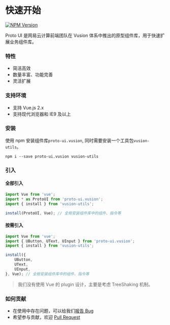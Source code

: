 # 快速开始

[![NPM Version][npm-img]][npm-url]

[npm-img]: http://img.shields.io/npm/v/proto-ui.vusion.svg?style=flat-square
[npm-url]: http://npmjs.org/package/proto-ui.vusion

Proto UI 是网易云计算前端团队在 Vusion 体系中推出的原型组件库，用于快速扩展业务组件库。

### 特性

- 简洁高效
- 数量丰富、功能完善
- 灵活扩展

### 支持环境

- 支持 Vue.js 2.x
- 支持现代浏览器和 IE9 及以上

### 安装

使用 npm 安装组件库`proto-ui.vusion`, 同时需要安装一个工具包`vusion-utils`。

``` shell
npm i --save proto-ui.vusion vusion-utils
```

### 引入

#### 全部引入

``` js
import Vue from 'vue';
import * as ProtoUI from 'proto-ui.vusion';
import { install } from 'vusion-utils';

install(ProtoUI, Vue); // 全局安装组件库中的组件、指令等
```

#### 按需引入

``` js
import Vue from 'vue';
import { UButton, UText, UInput } from 'proto-ui.vusion';
import { install } from 'vusion-utils';

install({
    UButton,
    UText,
    UInput,
}, Vue); // 全局安装组件库中的组件、指令等
```

> 我们没有使用 Vue 的 plugin 设计，主要是考虑 TreeShaking 机制。

### 如何贡献

- 在使用中存在问题，可以给我们[报告 Bug](https://github.com/vusion/proto-ui/issues)
- 希望参与贡献，欢迎 [Pull Request](https://github.com/vusion/proto-ui/pulls)
